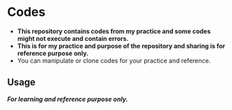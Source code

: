 # Codes

- **This repository contains codes from my practice and some codes might not execute and contain errors.**
- **This is for my practice and purpose of the repository and sharing is for reference purpose only.**
- You can manipulate or clone codes for your practice and reference.

## Usage

***For learning and reference purpose only.***
